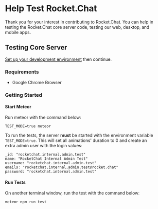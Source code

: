 # Help Test Rocket.Chat

Thank you for your interest in contributing to Rocket.Chat. You can help in testing the Rocket.Chat core server code, testing our web, desktop, and mobile apps.

## Testing Core Server

[Set up your development environment](../rocket-chat-environment-setup/) then continue.

### Requirements

* Google Chrome Browser

### Getting Started

#### Start Meteor

Run meteor with the command below:

```
TEST_MODE=true meteor
```

To run the tests, the server **must** be started with the environment variable `TEST_MODE=true`. This will set all animations' duration to 0 and create an extra admin user with the login values:

```
_id: "rocketchat.internal.admin.test"
name: "RocketChat Internal Admin Test"
username: "rocketchat.internal.admin.test"
emails: "rocketchat.internal.admin.test@rocket.chat"
password: "rocketchat.internal.admin.test"
```

#### Run Tests

On another terminal window, run the test with the command below:

```
meteor npm run test
```
